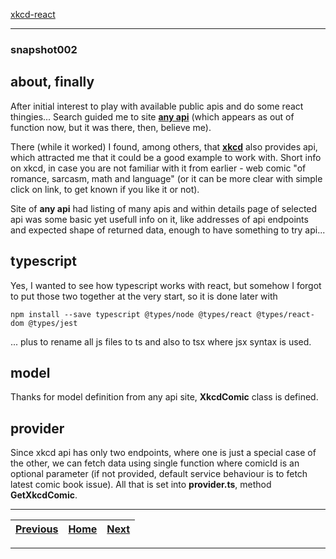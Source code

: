 [xkcd-react](https://github.com/noviKorisnik/xkcd-react#readme)
___
### snapshot002
## about, finally
After initial interest to play with available public apis and do some react thingies... Search guided me to site [**any api**](https://any-api.com) (which appears as out of function now, but it was there, then, believe me).

There (while it worked) I found, among others, that [**xkcd**](https://xkcd.com) also provides api, which attracted me that it could be a good example to work with. Short info on xkcd, in case you are not familiar with it from earlier - web comic "of romance, sarcasm, math and language" (or it can be more clear with simple click on link, to get known if you like it or not).

Site of **any api** had listing of many apis and within details page of selected api was some basic yet usefull info on it, like addresses of api endpoints and expected shape of returned data, enough to have something to try api...
## typescript
Yes, I wanted to see how typescript works with react, but somehow I forgot to put those two together at the very start, so it is done later with
```
npm install --save typescript @types/node @types/react @types/react-dom @types/jest
```
... plus to rename all js files to ts and also to tsx where jsx syntax is used.
## model
Thanks for model definition from any api site, **XkcdComic** class is defined.
## provider
Since xkcd api has only two endpoints, where one is just a special case of the other, we can fetch data using single function where comicId is an optional parameter (if not provided, default service behaviour is to fetch latest comic book issue). All that is set into **provider.ts**, method **GetXkcdComic**.
___
| [Previous](https://github.com/noviKorisnik/xkcd-react/tree/snapshot001#readme) |  [Home](https://github.com/noviKorisnik/xkcd-react#readme) | [Next](https://github.com/noviKorisnik/xkcd-react/tree/snapshot003#readme) |
|:-:|:-:|:-:|
___
